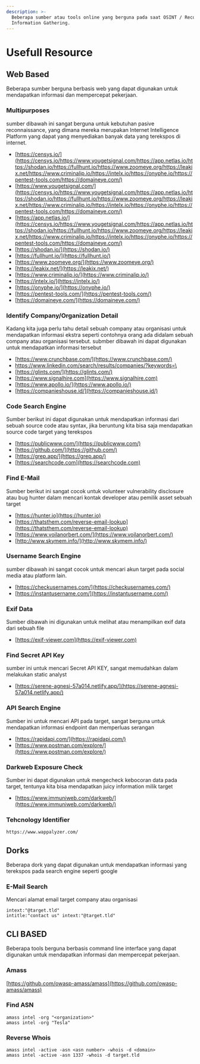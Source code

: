 ```yaml
---
description: >-
  Beberapa sumber atau tools online yang berguna pada saat OSINT / Recon /
  Information Gathering.
---
```


# Usefull  Resource

## Web Based

Beberapa sumber berguna berbasis web yang dapat digunakan untuk mendapatkan informasi dan mempercepat pekerjaan.&#x20;

### Multipurposes

sumber dibawah ini sangat berguna untuk kebutuhan pasive reconnaissance, yang dimana mereka merupakan Internet Intelligence Platform yang dapat yang menyediakan banyak data yang terekspos di internet.

* [https://censys.io/](https://censys.io/https://www.yougetsignal.com/https://app.netlas.io/https://shodan.io/https://fullhunt.io/https://www.zoomeye.org/https://leakix.net/https://www.criminalip.io/https://intelx.io/https://onyphe.io/https://pentest-tools.com/https://domaineye.com/)
* [https://www.yougetsignal.com/](https://censys.io/https://www.yougetsignal.com/https://app.netlas.io/https://shodan.io/https://fullhunt.io/https://www.zoomeye.org/https://leakix.net/https://www.criminalip.io/https://intelx.io/https://onyphe.io/https://pentest-tools.com/https://domaineye.com/)
* [https://app.netlas.io/](https://censys.io/https://www.yougetsignal.com/https://app.netlas.io/https://shodan.io/https://fullhunt.io/https://www.zoomeye.org/https://leakix.net/https://www.criminalip.io/https://intelx.io/https://onyphe.io/https://pentest-tools.com/https://domaineye.com/)
* [https://shodan.io/](https://shodan.io/)
* [https://fullhunt.io/](https://fullhunt.io/)
* [https://www.zoomeye.org/](https://www.zoomeye.org/)
* [https://leakix.net/](https://leakix.net/)
* [https://www.criminalip.io/](https://www.criminalip.io/)
* [https://intelx.io/](https://intelx.io/)
* [https://onyphe.io/](https://onyphe.io/)
* [https://pentest-tools.com/](https://pentest-tools.com/)
* [https://domaineye.com/](https://domaineye.com/)

### Identify Company/Organization Detail

Kadang kita juga perlu tahu detail sebuah company atau organisasi untuk mendapatkan informasi ekstra seperti contohnya orang ada didalam sebuah company atau organisasi tersebut. submber dibawah ini dapat digunakan untuk mendapatkan informasi tersebut

* [https://www.crunchbase.com/](https://www.crunchbase.com/)
* [https://www.linkedin.com/search/results/companies/?keywords=\<target>](https://www.linkedin.com/search/results/companies/?keywords=%3Ctarget%3E)
* [https://glints.com/](https://glints.com/)
* [https://www.signalhire.com](https://www.signalhire.com)
* [https://www.apollo.io/](https://www.apollo.io/)
* [https://companieshouse.id/](https://companieshouse.id/)

### Code Search Engine

Sumber berikut ini dapat digunakan untuk mendapatkan informasi dari sebuah source code atau syntax, jika beruntung kita bisa saja mendapatkan source code target yang terekspos

* [https://publicwww.com/](https://publicwww.com/)
* [https://github.com/](https://github.com/)
* [https://grep.app/](https://grep.app/)
* [https://searchcode.com](https://searchcode.com)

### Find E-Mail

Sumber berikut ini sangat cocok untuk volunteer vulnerability disclosure atau bug hunter dalam mencari kontak developer atau pemilik asset sebuah target

* [https://hunter.io](https://hunter.io)
* [https://thatsthem.com/reverse-email-lookup](https://thatsthem.com/reverse-email-lookup)
* [https://www.voilanorbert.com/](https://www.voilanorbert.com/)
* [http://www.skymem.info/](http://www.skymem.info/)

### Username Search Engine

sumber dibawah ini sangat cocok untuk mencari akun target pada social media atau platform lain.&#x20;

* [https://checkusernames.com/](https://checkusernames.com/)
* [https://instantusername.com/](https://instantusername.com/)

### Exif Data

Sumber dibawah ini digunakan untuk melihat atau menampilkan exif data dari sebuah file

* [https://exif-viewer.com](https://exif-viewer.com)

### Find Secret API Key

sumber ini untuk mencari Secret API KEY, sangat memudahkan dalam melakukan static analyst

* [https://serene-agnesi-57a014.netlify.app/](https://serene-agnesi-57a014.netlify.app/)

### API Search Engine

Sumber ini untuk mencari API pada target, sangat berguna untuk mendapatkan informasi endpoint dan memperluas serangan

* [https://rapidapi.com/](https://rapidapi.com/)
* [https://www.postman.com/explore/](https://www.postman.com/explore/)

### Darkweb Exposure Check

Sumber ini dapat digunakan untuk mengecheck kebocoran data pada target, tentunya kita bisa mendapatkan juicy information milik target

* [https://www.immuniweb.com/darkweb/](https://www.immuniweb.com/darkweb/)

### Tehcnology Identifier

```
https://www.wappalyzer.com/
```

## Dorks

Beberapa dork yang dapat digunakan untuk mendapatkan informasi yang terekspos pada search engine seperti google

### E-Mail Search&#x20;

Mencari alamat email target company atau organisasi

```
intext:"@target.tld" 
intitle:"contact us" intext:"@target.tld"
```

## CLI BASED

Beberapa tools berguna berbasis command line interface yang dapat digunakan untuk mendapatkan informasi dan mempercepat pekerjaan.&#x20;

### Amass

[https://github.com/owasp-amass/amass](https://github.com/owasp-amass/amass)

### Find ASN

```
amass intel -org "<organization>"
amass intel -org "Tesla"
```

### Reverse Whois

```
amass intel -active -asn <asn number> -whois -d <domain>
amass intel -active -asn 1337 -whois -d target.tld
```

